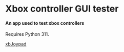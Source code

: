 # Xbox controller GUI tester

#### An app used to test xbox controllers

Requires Python 311.

[xbJoypad](https://github.com/IF-RACING/Xbox-Joypad/assets/99550596/fcbbff61-96fa-4cc8-8da1-ec53a0ce06ad)



